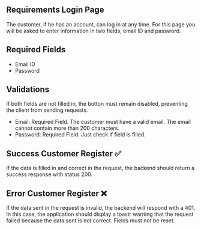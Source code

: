 ## Requirements Login Page

The customer, if he has an account, can log in at any time. For this page you will be asked to enter information in two fields, email ID and password.

## Required Fields

- Email ID
- Password

## Validations

If both fields are not filled in, the button must remain disabled, preventing the client from sending requests.

- Email: Required Field. The customer must have a valid email. The email cannot contain more than 200 characters.
- Password: Required Field. Just check if field is filled.

## Success Customer Register ✅

If the data is filled in and correct in the request, the backend should return a success response with status 200.

## Error Customer Register ❌

If the data sent in the request is invalid, the backend will respond with a 401. In this case, the application should display a toastr warning that the request failed because the data sent is not correct. Fields must not be reset.
